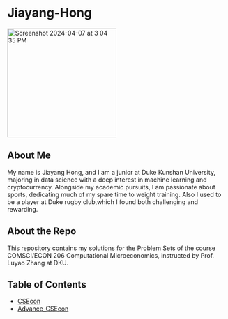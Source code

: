 # Jiayang-Hong
<img width="250" alt="Screenshot 2024-04-07 at 3 04 35 PM" src="https://github.com/Rising-Stars-by-Sunshine/Jiayang-Hong/assets/145865131/185d8673-d50f-4e3a-bf74-72d40d07e92c">

## About Me
My name is Jiayang Hong, and I am a junior at Duke Kunshan University, majoring in data science with a deep interest in machine learning and cryptocurrency. Alongside my academic pursuits, I am passionate about sports, dedicating much of my spare time to weight training. Also I used to be a player at Duke rugby club,which I found both challenging and rewarding.

## About the Repo
This repository contains my solutions for the Problem Sets of the course COMSCI/ECON 206 Computational Microeconomics, instructed by Prof. Luyao Zhang at DKU. 

## Table of Contents

- [CSEcon](https://github.com/Rising-Stars-by-Sunshine/Jiayang-Hong/blob/main/CSEcon/README.md)
- [Advance_CSEcon](https://github.com/Rising-Stars-by-Sunshine/Jiayang-Hong/blob/main/Advance_CSEcon/README.md)
